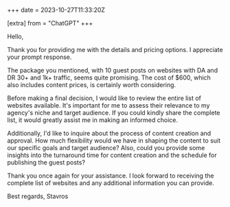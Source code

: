 +++
date = 2023-10-27T11:33:20Z

[extra]
from = "ChatGPT"
+++

Hello,

Thank you for providing me with the details and pricing options. I appreciate your prompt response.

The package you mentioned, with 10 guest posts on websites with DA and DR 30+ and 1k+ traffic, seems quite promising. The cost of $600, which also includes content prices, is certainly worth considering.

Before making a final decision, I would like to review the entire list of websites available. It's important for me to assess their relevance to my agency's niche and target audience. If you could kindly share the complete list, it would greatly assist me in making an informed choice.

Additionally, I'd like to inquire about the process of content creation and approval. How much flexibility would we have in shaping the content to suit our specific goals and target audience? Also, could you provide some insights into the turnaround time for content creation and the schedule for publishing the guest posts?

Thank you once again for your assistance. I look forward to receiving the complete list of websites and any additional information you can provide.

Best regards,
Stavros
